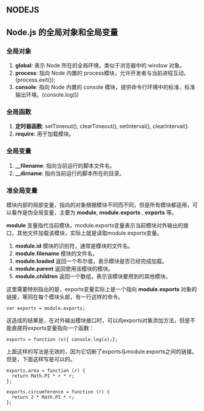 ## NODEJS

## Node.js 的全局对象和全局变量

### 全局对象

1. **global**: 表示 Node 所在的全局环境，类似于浏览器中的 window 对象。
2. **process**: 指向 Node 内置的 process模块，允许开发者与当前进程互动。(process.exit());
3. **console**: 指向 Node 内置的 console 模块，提供命令行环境中的标准、标准输出环境。(console.log())

### 全局函数

1. **定时器函数**: setTimeout(), clearTimeout(), setInterval(), clearInterval().
2. **require**: 用于加载模块。

### 全局变量

1. **__filename**: 指向当前运行的脚本文件名。
2. **__dirname**:  指向当前运行的脚本所在的目录。

### 准全局变量

模块内部的局部变量，指向的对象根据模块不同而不同，但是所有模块都适用，可以看作是伪全局变量，主要为 **module**, **module.exports** , **exports** 等。  

**module** 变量指代当前模块。module.exports变量表示当前模块对外输出的接口，其他文件加载该模块，实际上就是读取module.exports变量。  

  1. **module.id** 模块的识别符，通常是模块的文件名。  
  2. **module.filename** 模块的文件名。  
  3. **module.loaded** 返回一个布尔值，表示模块是否已经完成加载。  
  4. **module.parent** 返回使用该模块的模块。  
  5. **module.children** 返回一个数组，表示该模块要用到的其他模块。  

这里需要特别指出的是，exports变量实际上是一个指向 **module.exports** 对象的链接，等同在每个模块头部，有一行这样的命令。  

```
var exports = module.exports;
```

这造成的结果是，在对外输出模块接口时，可以向exports对象添加方法，但是不能直接将exports变量指向一个函数：  

```
exports = function (x){ console.log(x);};
```

上面这样的写法是无效的，因为它切断了exports与module.exports之间的链接。但是，下面这样写是可以的。

```
exports.area = function (r) {  
  return Math.PI * r * r;  
};  
  
exports.circumference = function (r) {  
  return 2 * Math.PI * r;  
};  
```